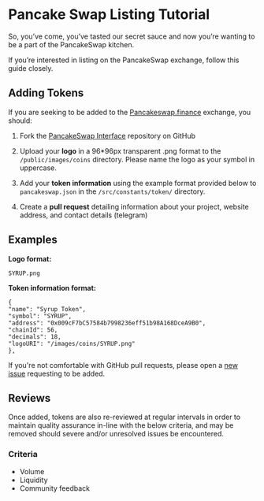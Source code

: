 
# Pancake Swap Listing Tutorial
So, you’ve come, you’ve tasted our secret sauce and now you’re wanting to be a part of the PancakeSwap kitchen.

If you’re interested in listing on the PancakeSwap exchange, follow this guide closely.

## Adding Tokens

If you are seeking to be added to the [Pancakeswap.finance](https://pancakeswap.finance/) exchange, you should:

1.  Fork the [PancakeSwap Interface](https://github.com/pancakeswap/pancake-swap-interface/) repository on GitHub
2.  Upload your **logo** in a 96*96px transparent .png format to the `/public/images/coins` directory. Please name the logo as your symbol in uppercase.
    
3.  Add your **token information** using the example format provided below to `pancakeswap.json` in the `/src/constants/token/` directory.
    
4.  Create a **pull request** detailing information about your project, website address, and contact details (telegram)
    

## Examples

**Logo format:**

`SYRUP.png`

**Token information format:**
```
{
"name": "Syrup Token",
"symbol": "SYRUP",
"address": "0x009cF7bC57584b7998236eff51b98A168DceA9B0",
"chainId": 56,
"decimals": 18,
"logoURI": "/images/coins/SYRUP.png"
},
```
If you're not comfortable with GitHub pull requests, please open a [new issue](https://github.com/pancakeswap/pancake-swap-interface/issues/new) requesting to be added.

## Reviews

Once added, tokens are also re-reviewed at regular intervals in order to maintain quality assurance in-line with the below criteria, and may be removed should severe and/or unresolved issues be encountered.

### Criteria
-   Volume
-   Liquidity
-   Community feedback

